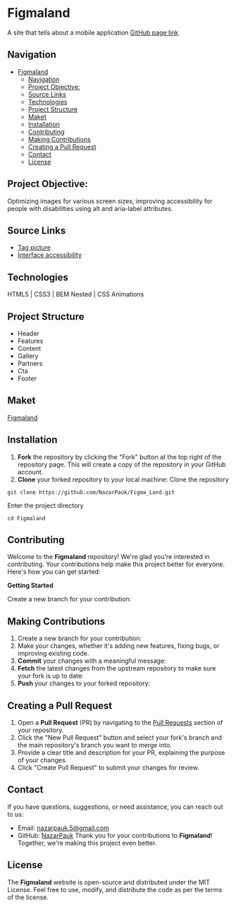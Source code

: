 # Figmaland
A site that tells about a mobile application
[GitHub page link](https://nazarpauk.github.io/Figma_Land/)
## Navigation
- [Figmaland](#figmaland)
  - [Navigation](#navigation)
  - [Project Objective:](#project-objective)
  - [Source Links](#source-links)
  - [Technologies](#technologies)
  - [Project Structure](#project-structure)
  - [Maket](#maket)
  - [Installation](#installation)
  - [Contributing](#contributing)
  - [Making Contributions](#making-contributions)
  - [Creating a Pull Request](#creating-a-pull-request)
  - [Contact](#contact)
  - [License](#license)
## Project Objective:
Optimizing images for various screen sizes, improving accessibility for people with disabilities using alt and aria-label attributes.
## Source Links
- [Tag picture](https://doka.guide/html/picture/)
- [Interface accessibility](https://www.youtube.com/watch?v=ssJsjGZE2sc)
## Technologies  
HTML5 | CSS3 | BEM Nested | CSS Animations 
## Project Structure  
+ Header
+ Features
+ Content
+ Gallery
+ Partners
+ Cta
+ Footer

## Maket 
[Figmaland](https://www.figma.com/file/gEzUlX7J4TCABGzFq4oGua/Figma-Land?type=design&node-id=0-3517&mode=design&t=ejp5HTa7ZoDZfGYT-0)
## Installation  
1. **Fork** the repository by clicking the "Fork" button at the top right of the repository page. This will create a copy of the repository in your GitHub account.  
2. **Clone** your forked repository to your local machine:
Clone the repository
```git
git clone https://github.com/NazarPauk/Figma_Land.git
```
Enter the project directory  
```git
cd Figmaland
```
## Contributing  
Welcome to the **Figmaland** repository! We're glad you're interested in contributing. Your contributions help make this project better for everyone. Here's how you can get started: 

**Getting Started**

Create a new branch for your contribution:
## Making Contributions
1. Create a new branch for your contribution:
2. Make your changes, whether it's adding new features, fixing bugs, or improving existing code.
3. **Commit** your changes with a meaningful message:
4. **Fetch** the latest changes from the upstream repository to make sure your fork is up to date:
5. **Push** your changes to your forked repository:
## Creating a Pull Request
1. Open a **Pull Request** (PR) by navigating to the [Pull Requests](https://github.com/NazarPauk/Figma_Land/pulls) section of your repository.
2. Click the "New Pull Request" button and select your fork's branch and the main repository's branch you want to merge into.
3. Provide a clear title and description for your PR, explaining the purpose of your changes.
4. Click "Create Pull Request" to submit your changes for review.
## Contact
If you have questions, suggestions, or need assistance, you can reach out to us:
- Email: nazarpauk.5@gmail.com
- GitHub: [NazarPauk](https://github.com/NazarPauk)
Thank you for your contributions to **Figmaland**! Together, we're making this project even better.
## License
The **Figmaland** website is open-source and distributed under the MIT License. Feel free to use, modify, and distribute the code as per the terms of the license.
